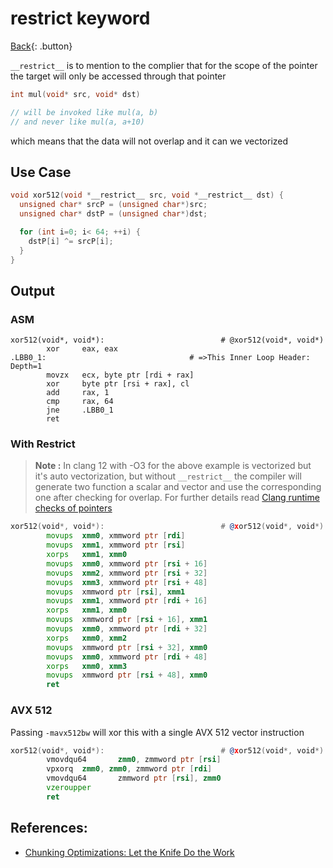 # __restrict__ keyword

[Back](../../index.md#c-cpp-compilers){: .button}

`__restrict__` is to mention to the complier that for the scope of the pointer the target will only be accessed through that pointer

```cpp
int mul(void* src, void* dst)

// will be invoked like mul(a, b)
// and never like mul(a, a+10)
```

which means that the data will not overlap and it can we vectorized

## Use Case

```cpp
void xor512(void *__restrict__ src, void *__restrict__ dst) {
  unsigned char* srcP = (unsigned char*)src;
  unsigned char* dstP = (unsigned char*)dst;

  for (int i=0; i< 64; ++i) {
    dstP[i] ^= srcP[i];
  }
}
```

## Output

### ASM

```
xor512(void*, void*):                          # @xor512(void*, void*)
        xor     eax, eax
.LBB0_1:                                # =>This Inner Loop Header: Depth=1
        movzx   ecx, byte ptr [rdi + rax]
        xor     byte ptr [rsi + rax], cl
        add     rax, 1
        cmp     rax, 64
        jne     .LBB0_1
        ret
```

### With Restrict

> **Note :** In clang 12 with -O3 for the above example is vectorized but it's auto vectorization, but without `__restrict__` the compiler will generate two function a scalar and vector and use the corresponding one after checking for overlap. For further details read [Clang runtime checks of pointers](https://llvm.org/docs/Vectorizers.html#runtime-checks-of-pointers)

```asm
xor512(void*, void*):                          # @xor512(void*, void*)
        movups  xmm0, xmmword ptr [rdi]
        movups  xmm1, xmmword ptr [rsi]
        xorps   xmm1, xmm0
        movups  xmm0, xmmword ptr [rsi + 16]
        movups  xmm2, xmmword ptr [rsi + 32]
        movups  xmm3, xmmword ptr [rsi + 48]
        movups  xmmword ptr [rsi], xmm1
        movups  xmm1, xmmword ptr [rdi + 16]
        xorps   xmm1, xmm0
        movups  xmmword ptr [rsi + 16], xmm1
        movups  xmm0, xmmword ptr [rdi + 32]
        xorps   xmm0, xmm2
        movups  xmmword ptr [rsi + 32], xmm0
        movups  xmm0, xmmword ptr [rdi + 48]
        xorps   xmm0, xmm3
        movups  xmmword ptr [rsi + 48], xmm0
        ret
```

### AVX 512

Passing `-mavx512bw` will xor this with a single AVX 512 vector instruction

```asm
xor512(void*, void*):                          # @xor512(void*, void*)
        vmovdqu64       zmm0, zmmword ptr [rsi]
        vpxorq  zmm0, zmm0, zmmword ptr [rdi]
        vmovdqu64       zmmword ptr [rsi], zmm0
        vzeroupper
        ret
```

## References:

- [Chunking Optimizations: Let the Knife Do the Work](https://nullprogram.com/blog/2019/12/09/)
